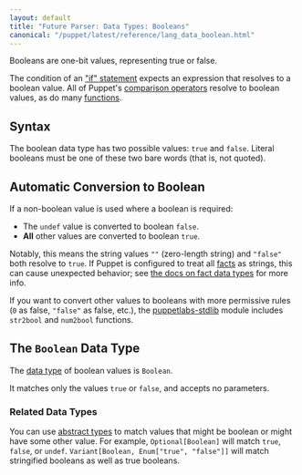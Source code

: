 ```yaml
---
layout: default
title: "Future Parser: Data Types: Booleans"
canonical: "/puppet/latest/reference/lang_data_boolean.html"
---
```


[if]: ./future_lang_conditional.html#if-statements
[comparison]: ./future_lang_expressions.html#comparison-operators
[stdlib]: http://forge.puppetlabs.com/puppetlabs/stdlib
[facts]: ./future_lang_variables.html#facts
[fact_datatypes]: ./future_lang_facts_and_builtin_vars.html#data-types
[function]: ./future_lang_functions.html
[abstract types]: ./future_lang_data_abstract.html
[data type]: ./future_lang_data_type.html


Booleans are one-bit values, representing true or false.

The condition of an ["if" statement][if] expects an expression that resolves to a boolean value. All of Puppet's [comparison operators][comparison] resolve to boolean values, as do many [functions][function].

## Syntax

The boolean data type has two possible values: `true` and `false`. Literal booleans must be one of these two bare words (that is, not quoted).

## Automatic Conversion to Boolean

If a non-boolean value is used where a boolean is required:

* The `undef` value is converted to boolean `false`.
* **All** other values are converted to boolean `true`.

Notably, this means the string values `""` (zero-length string) and `"false"` both resolve to `true`. If Puppet is configured to treat all [facts][] as strings, this can cause unexpected behavior; see [the docs on fact data types][fact_datatypes] for more info.

If you want to convert other values to booleans with more permissive rules (`0` as false, `"false"` as false, etc.), the [puppetlabs-stdlib][stdlib] module includes `str2bool` and `num2bool` functions.

## The `Boolean` Data Type

The [data type][] of boolean values is `Boolean`.

It matches only the values `true` or `false`, and accepts no parameters.


### Related Data Types

You can use [abstract types][] to match values that might be boolean or might have some other value. For example, `Optional[Boolean]` will match `true`, `false`, or `undef`. `Variant[Boolean, Enum["true", "false"]]` will match stringified booleans as well as true booleans.
